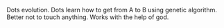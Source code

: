 Dots evolution.
Dots learn how to get from A to B using genetic algorithm.
Better not to touch anything. Works with the help of god.
